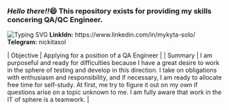 <h3><i>Hello there!!</i>&#128516; This repository exists for providing my skills concering QA/QC Engineer.</h3>
<a><img src="https://readme-typing-svg.demolab.com?font=Fira+Code&pause=7000&color=C4C55C&center=true&vCenter=true&multiline=true&width=400&height=50&lines=My+name+is+Soloshenko+Mykyta" alt="Typing SVG" /></a>
<b>LinkIdn:</b> https://www.linkedin.com/in/mykyta-solo/<br>
<b>Telegram:</b> nickitasol<br>

| Objective | Applying for a position of a QA Engineer |
| Summary | I am purposeful and ready for difficulties because I have a great desire to work in the sphere of
testing and develop in this direction. I take on obligations with enthusiasm and responsibility, and if
necessary, I am ready to allocate free time for self-study. At first, me try to figure it out on my own if
questions arise on a topic unknown to me. I am fully aware that work in the IT of sphere is a teamwork. |




